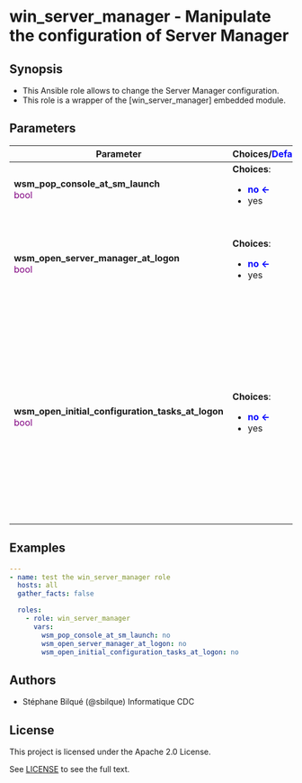 # win_server_manager - Manipulate the configuration of Server Manager

## Synopsis

* This Ansible role allows to change the Server Manager configuration.
* This role is a wrapper of the [win_server_manager] embedded module.

## Parameters

| Parameter     | Choices/<font color="blue">Defaults</font> | Comments |
| ------------- | ---------|--------- |
|__wsm_pop_console_at_sm_launch__<br><font color="purple">bool</font></font> | __Choices__: <ul><li><font color="blue">__no &#x2190;__</font></li><li>yes</li></ul> | Specifies whether the dialog box offering the option ty "Try managing servers with Windows Admin Center (WindowsAdminCenter)" opens when the console starts. |
|__wsm_open_server_manager_at_logon__<br><font color="purple">bool</font></font> | __Choices__: <ul><li><font color="blue">__no &#x2190;__</font></li><li>yes</li></ul> | Specifies whether the Server Manager application opens automatically at logon.<br>When `wsm_open_server_manager_at_logon=false` will ensure the Server Manager application does not open when the end user logs on.<br>When `wsm_open_server_manager_at_logon=true` will ensure the Server Manager application opens when the end user logs on. |
|__wsm_open_initial_configuration_tasks_at_logon__<br><font color="purple">bool</font></font> | __Choices__: <ul><li><font color="blue">__no &#x2190;__</font></li><li>yes</li></ul> | Specifies whether the Initial Configuration Tasks application opens automatically when the end user logs on for the first time.<br>If it opens automatically, then the Server Manager will not open until the Initial Configuration Tasks application is closed.<br>When `wsm_open_initial_configuration_tasks_at_logon=false` will ensure the Initial Configuration Tasks application does not open automatically when the end user logs on for the first time.<br>When `wsm_open_initial_configuration_tasks_at_logon=true` will ensure the Initial Configuration Tasks application opens automatically when the end user logs on for the first time.<br>Depending the operating system, this setting is deprecated. Use _wsm_open_server_manager_at_logon_ instead. |

## Examples

```yaml
---
- name: test the win_server_manager role
  hosts: all
  gather_facts: false

  roles:
    - role: win_server_manager
      vars:
        wsm_pop_console_at_sm_launch: no
        wsm_open_server_manager_at_logon: no
        wsm_open_initial_configuration_tasks_at_logon: no

```

## Authors

* Stéphane Bilqué (@sbilque) Informatique CDC

## License

This project is licensed under the Apache 2.0 License.

See [LICENSE](LICENSE) to see the full text.
